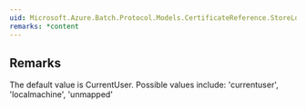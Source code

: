 ```yaml
---  
uid: Microsoft.Azure.Batch.Protocol.Models.CertificateReference.StoreLocation  
remarks: *content  
---  
```

  
## Remarks  
 The default value is CurrentUser. Possible values include:             'currentuser', 'localmachine', 'unmapped'